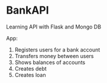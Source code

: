 # BankAPI

Learning API with Flask and Mongo DB

App:
1. Registers users for a bank account
2. Transfers money between users
3. Shows balances of accounts
4. Creates debt
5. Creates loan

